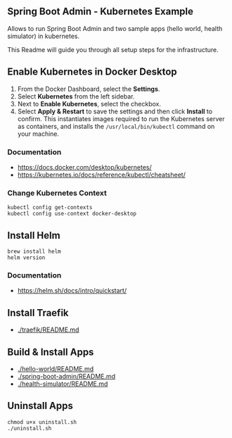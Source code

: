 ## Spring Boot Admin - Kubernetes Example

Allows to run Spring Boot Admin and two sample apps (hello world, health simulator) in kubernetes. 

This Readme will guide you through all setup steps for the infrastructure.

## Enable Kubernetes in Docker Desktop

1. From the Docker Dashboard, select the **Settings**.
2. Select **Kubernetes** from the left sidebar.
3. Next to **Enable Kubernetes**, select the checkbox.
4. Select **Apply & Restart** to save the settings and then click **Install** to confirm. This instantiates images required to run the Kubernetes server as containers, and installs the `/usr/local/bin/kubectl` command on your machine.

### Documentation

- <https://docs.docker.com/desktop/kubernetes/>
- <https://kubernetes.io/docs/reference/kubectl/cheatsheet/>

### Change Kubernetes Context

    kubectl config get-contexts
    kubectl config use-context docker-desktop

## Install Helm

    brew install helm
    helm version

### Documentation

- <https://helm.sh/docs/intro/quickstart/>

## Install Traefik

- [./traefik/README.md](./traefik/README.md)

## Build & Install Apps

- [./hello-world/README.md](./hello-world/README.md)
- [./spring-boot-admin/README.md](./spring-boot-admin/README.md)
- [./health-simulator/README.md](./health-simulator/README.md)

## Uninstall Apps

    chmod u+x uninstall.sh
    ./uninstall.sh
